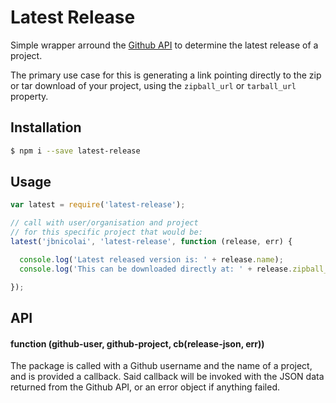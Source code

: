Latest Release
==============

Simple wrapper arround the [Github API](https://developer.github.com/v3/repos/releases/) to determine the latest release of a project.

The primary use case for this is generating a link pointing directly to the zip or tar download of your project, using the `zipball_url` or `tarball_url` property.

## Installation

```bash
$ npm i --save latest-release
```

## Usage

```javascript
var latest = require('latest-release');

// call with user/organisation and project
// for this specific project that would be:
latest('jbnicolai', 'latest-release', function (release, err) {

  console.log('Latest released version is: ' + release.name);
  console.log('This can be downloaded directly at: ' + release.zipball_url);

});
```

## API

#### function (github-user, github-project, cb(release-json, err))

The package is called with a Github username and the name of a project, and is provided a callback.
Said callback will be invoked with the JSON data returned from the Github API, or an error object if anything failed.
